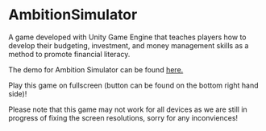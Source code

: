 # AmbitionSimulator
A game developed with Unity Game Engine that teaches players how to develop their budgeting, investment, and money management skills as a method to promote financial literacy.

The demo for Ambition Simulator can be found [here.](https://sydnieec.github.io/AmbitionSimulator/)

Play this game on fullscreen (button can be found on the bottom right hand side)! 

Please note that this game may not work for all devices as we are still in progress of fixing the screen resolutions, sorry for any inconviences!



